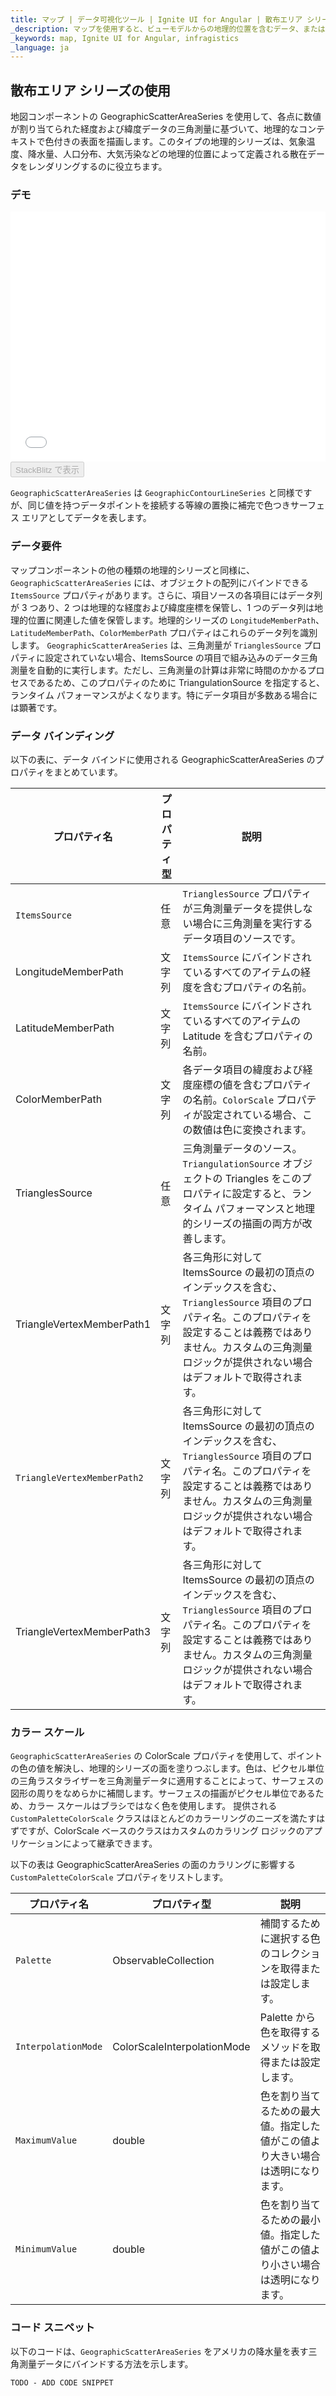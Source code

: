 ```yaml
---
title: マップ | データ可視化ツール | Ignite UI for Angular | 散布エリア シリーズ | Infragistics
_description: マップを使用すると、ビューモデルからの地理的位置を含むデータ、またはシェープファイルから地理的画像マップにロードされた地理空間データを表示できます。
_keywords: map, Ignite UI for Angular, infragistics
_language: ja
---
```


## 散布エリア シリーズの使用

地図コンポーネントの GeographicScatterAreaSeries を使用して、各点に数値が割り当てられた経度および緯度データの三角測量に基づいて、地理的なコンテキストで色付きの表面を描画します。このタイプの地理的シリーズは、気象温度、降水量、人口分布、大気汚染などの地理的位置によって定義される散在データをレンダリングするのに役立ちます。

### デモ

<div class="sample-container" style="height: 400px">
    <iframe id="geo-map-type-scatter-area-series-iframe" src='{environment:demosBaseUrl}/maps/geo-map-type-scatter-area-series' width="100%" height="100%" seamless frameBorder="0" onload="onSampleIframeContentLoaded(this);"></iframe>
</div>
<div>
    <button data-localize="stackblitz" disabled class="stackblitz-btn"   data-iframe-id="geo-map-type-scatter-area-series-iframe" data-demos-base-url="{environment:demosBaseUrl}">StackBlitz で表示
    </button>
</div>

<div class="divider--half"></div>

`GeographicScatterAreaSeries` は `GeographicContourLineSeries` と同様ですが、同じ値を持つデータポイントを接続する等線の置換に補完で色つきサーフェス エリアとしてデータを表します。

### データ要件

マップコンポーネントの他の種類の地理的シリーズと同様に、`GeographicScatterAreaSeries` には、オブジェクトの配列にバインドできる `ItemsSource` プロパティがあります。さらに、項目ソースの各項目にはデータ列が 3 つあり、2 つは地理的な経度および緯度座標を保管し、1 つのデータ列は地理的位置に関連した値を保管します。地理的シリーズの `LongitudeMemberPath`、`LatitudeMemberPath`、`ColorMemberPath` プロパティはこれらのデータ列を識別します。
`GeographicScatterAreaSeries` は、三角測量が `TrianglesSource` プロパティに設定されていない場合、ItemsSource の項目で組み込みのデータ三角測量を自動的に実行します。ただし、三角測量の計算は非常に時間のかかるプロセスであるため、このプロパティのために TriangulationSource を指定すると、ランタイム パフォーマンスがよくなります。特にデータ項目が多数ある場合には顕著です。

### データ バインディング

以下の表に、データ バインドに使用される GeographicScatterAreaSeries のプロパティをまとめています。

| プロパティ名                      | プロパティ型 | 説明                                                                                                                              |
| --------------------------- | ------ | ------------------------------------------------------------------------------------------------------------------------------- |
| `ItemsSource`               | 任意     | `TrianglesSource` プロパティが三角測量データを提供しない場合に三角測量を実行するデータ項目のソースです。                                                                   |
| LongitudeMemberPath         | 文字列    | `ItemsSource` にバインドされているすべてのアイテムの経度を含むプロパティの名前。                                                                                 |
| LatitudeMemberPath          | 文字列    | `ItemsSource` にバインドされているすべてのアイテムの Latitude を含むプロパティの名前。                                                                         |
| ColorMemberPath             | 文字列    | 各データ項目の緯度および経度座標の値を含むプロパティの名前。`ColorScale` プロパティが設定されている場合、この数値は色に変換されます。                                                       |
| TrianglesSource             | 任意     | 三角測量データのソース。`TriangulationSource` オブジェクトの Triangles をこのプロパティに設定すると、ランタイム パフォーマンスと地理的シリーズの描画の両方が改善します。                           |
| TriangleVertexMemberPath1   | 文字列    | 各三角形に対して ItemsSource の最初の頂点のインデックスを含む、`TrianglesSource` 項目のプロパティ名。このプロパティを設定することは義務ではありません。カスタムの三角測量ロジックが提供されない場合はデフォルトで取得されます。 |
| `TriangleVertexMemberPath2` | 文字列    | 各三角形に対して ItemsSource の最初の頂点のインデックスを含む、`TrianglesSource` 項目のプロパティ名。このプロパティを設定することは義務ではありません。カスタムの三角測量ロジックが提供されない場合はデフォルトで取得されます。 |
| TriangleVertexMemberPath3   | 文字列    | 各三角形に対して ItemsSource の最初の頂点のインデックスを含む、`TrianglesSource` 項目のプロパティ名。このプロパティを設定することは義務ではありません。カスタムの三角測量ロジックが提供されない場合はデフォルトで取得されます。 |

### カラー スケール

`GeographicScatterAreaSeries` の ColorScale プロパティを使用して、ポイントの色の値を解決し、地理的シリーズの面を塗りつぶします。色は、ピクセル単位の三角ラスタライザーを三角測量データに適用することによって、サーフェスの図形の周りをなめらかに補間します。サーフェスの描画がピクセル単位であるため、カラー スケールはブラシではなく色を使用します。
提供される `CustomPaletteColorScale` クラスはほとんどのカラーリングのニーズを満たすはずですが、ColorScale ベースのクラスはカスタムのカラリング ロジックのアプリケーションによって継承できます。

以下の表は GeographicScatterAreaSeries の面のカラリングに影響する `CustomPaletteColorScale` プロパティをリストします。

| プロパティ名              | プロパティ型                      | 説明                                      |
| ------------------- | --------------------------- | --------------------------------------- |
| `Palette`           | ObservableCollection<Color> | 補間するために選択する色のコレクションを取得または設定します。         |
| `InterpolationMode` | ColorScaleInterpolationMode | Palette から色を取得するメソッドを取得または設定します。        |
| `MaximumValue`      | double                      | 色を割り当てるための最大値。指定した値がこの値より大きい場合は透明になります。 |
| `MinimumValue`      | double                      | 色を割り当てるための最小値。指定した値がこの値より小さい場合は透明になります。 |

### コード スニペット

以下のコードは、`GeographicScatterAreaSeries` をアメリカの降水量を表す三角測量データにバインドする方法を示します。

<!-- Angular -->

```html
TODO - ADD CODE SNIPPET
```

```typescript

```
